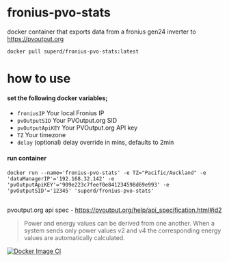 # fronius-pvo-stats
docker container that exports data from a fronius gen24 inverter to https://pvoutput.org

```
docker pull superd/fronius-pvo-stats:latest
```

# how to use 
#### set the following docker variables; 
* `froniusIP`  Your local Fronius IP 
* `pvOutputSID`  Your PVOutput.org SID
* `pvOutputApiKEY`  Your PVOutput.org API key 
* `TZ`  Your timezone 
* `delay` (optional) delay override in mins, defaults to 2min
#### run container
```
docker run --name='fronius-pvo-stats' -e TZ="Pacific/Auckland" -e 'dataManagerIP'='192.168.32.142' -e 'pvOutputApiKEY'='909e223c7feef0e841234598d69e993' -e 'pvOutputSID'='12345' 'superd/fronius-pvo-stats'
```

##
pvoutput.org api spec - https://pvoutput.org/help/api_specification.html#id2
> Power and energy values can be derived from one another. When a system sends only power values v2 and v4 the corresponding energy values are automatically calculated.

[![Docker Image CI](https://github.com/dwtaylornz/fronius-pvo-stats/actions/workflows/docker-image.yml/badge.svg)](https://github.com/dwtaylornz/fronius-pvo-stats/actions/workflows/docker-image.yml)
